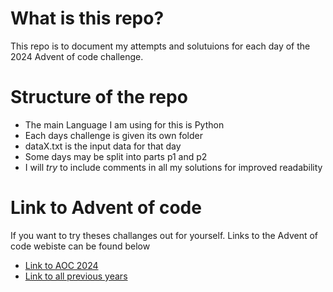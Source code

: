 # What is this repo?
This repo is to document my attempts and solutuions for each day of the 2024 Advent of code challenge.



# Structure of the repo
- The main Language I am using for this is Python
- Each days challenge is given its own folder
- dataX.txt is the input data for that day
- Some days may be split into parts p1 and p2
- I will *try* to include comments in all my solutions for improved readability

# Link to Advent of code
If you want to try theses challanges out for yourself. Links to the Advent of code webiste can be found below
- [Link to AOC 2024](https://adventofcode.com/)
- [Link to all previous years](https://adventofcode.com/2024/events)
